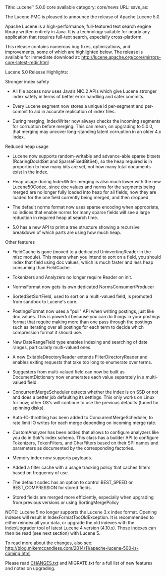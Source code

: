 Title: Lucene™ 5.0.0 core available
category: core/news
URL: 
save_as: 

The Lucene PMC is pleased to announce the release of Apache Lucene 5.0.

Apache Lucene is a high-performance, full-featured text search engine
library written entirely in Java. It is a technology suitable for nearly
any application that requires full-text search, especially cross-platform.

This release contains numerous bug fixes, optimizations, and
improvements, some of which are highlighted below. The release
is available for immediate download at:
<http://lucene.apache.org/core/mirrors-core-latest-redir.html>

Lucene 5.0 Release Highlights:

Stronger index safety

* All file access now uses Java’s NIO.2 APIs which give Lucene stronger index safety in terms of better error handling and safer commits.

* Every Lucene segment now stores a unique id per-segment and per-commit to aid in accurate replication of index files.

* During merging, IndexWriter now always checks the incoming segments for corruption before merging. This can mean, on upgrading to 5.0.0, that merging may uncover long-standing latent corruption in an older 4.x index.

Reduced heap usage

* Lucene now supports random-writable and advance-able sparse bitsets (RoaringDocIdSet and SparseFixedBitSet), so the heap required is in proportion to how many bits are set, not how many total documents exist in the index.

* Heap usage during IndexWriter merging is also much lower with the new Lucene50Codec, since doc values and norms for the segments being merged are no longer fully loaded into heap for all fields; now they are loaded for the one field currently being merged, and then dropped.

* The default norms format now uses sparse encoding when appropriate, so indices that enable norms for many sparse fields will see a large reduction in required heap at search time.

* 5.0 has a new API to print a tree structure showing a recursive breakdown of which parts are using how much heap.

Other features

* FieldCache is gone (moved to a dedicated UninvertingReader in the misc module). This means when you intend to sort on a field, you should index that field using doc values, which is much faster and less heap consuming than FieldCache.

* Tokenizers and Analyzers no longer require Reader on init.

* NormsFormat now gets its own dedicated NormsConsumer/Producer

* SortedSetSortField, used to sort on a multi-valued field, is promoted from sandbox to Lucene's core.

* PostingsFormat now uses a "pull" API when writing postings, just like doc values. This is powerful because you can do things in your postings format that require making more than one pass through the postings such as iterating over all postings for each term to decide which compression format it should use.

* New DateRangeField type enables Indexing and searching of date ranges, particularly multi-valued ones.

* A new ExitableDirectoryReader extends FilterDirectoryReader and enables exiting requests that take too long to enumerate over terms.

* Suggesters from multi-valued field can now be built as DocumentDictionary now enumerates each value separately in a multi-valued field.

* ConcurrentMergeScheduler detects whether the index is on SSD or not and does a better job defaulting its settings. This only works on Linux for now; other OS's will continue to use the previous defaults (tuned for spinning disks).

* Auto-IO-throttling has been added to ConcurrentMergeScheduler, to rate limit IO writes for each merge depending on incoming merge rate.

* CustomAnalyzer has been added that allows to configure analyzers like you do in Solr's index schema. This class has a builder API to configure Tokenizers, TokenFilters, and CharFilters based on their SPI names and parameters as documented by the corresponding factories.

* Memory index now supports payloads.

* Added a filter cache with a usage tracking policy that caches filters based on frequency of use.

* The default codec has an option to control BEST_SPEED or BEST_COMPRESSION for stored fields.

* Stored fields are merged more efficiently, especially when upgrading from previous versions or using SortingMergePolicy

NOTE: Lucene 5 no longer supports the Lucene 3.x index format. Opening indexes will result in IndexFormatTooOldException. It is recommended to either reindex all your data, or upgrade the old indexes with the IndexUpgrader tool of latest Lucene 4 version (4.10.x). Those indexes can then be read (see next section) with Lucene 5.

To read more about the changes, also see: <http://blog.mikemccandless.com/2014/11/apache-lucene-500-is-coming.html>

Please read [CHANGES.txt](/core/5_0_0/changes/Changes.html) and MIGRATE.txt for a full list of new features and notes on upgrading.


